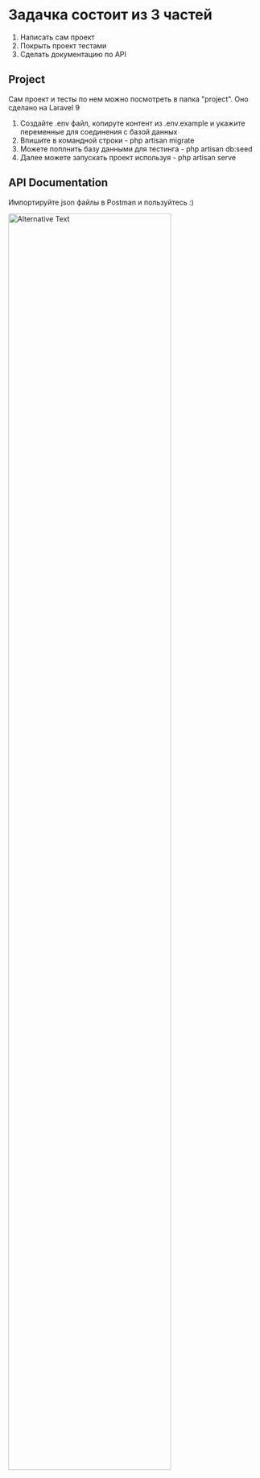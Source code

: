# Задачка состоит из 3 частей
1. Написать сам проект
2. Покрыть проект тестами
3. Сделать документацию по API

## Project
Сам проект и тесты по нем можно посмотреть в папка "project". Оно сделано на Laravel 9
1. Создайте .env файл, копируте контент из .env.example и укажите переменные для соединения с базой данных
2. Впишите в командной строки - php artisan migrate
3. Можете поплнить базу данными для тестинга - php artisan db:seed
4. Далее можете запускать проект используя - php artisan serve

## API Documentation
Импортируйте json файлы в Postman и пользуйтесь :)

<img src="https://imgtr.ee/images/2023/08/06/ea7aab7e68d9884fce6b8ff590841c3f.png" alt="Alternative Text" width="80%" height="auto">



